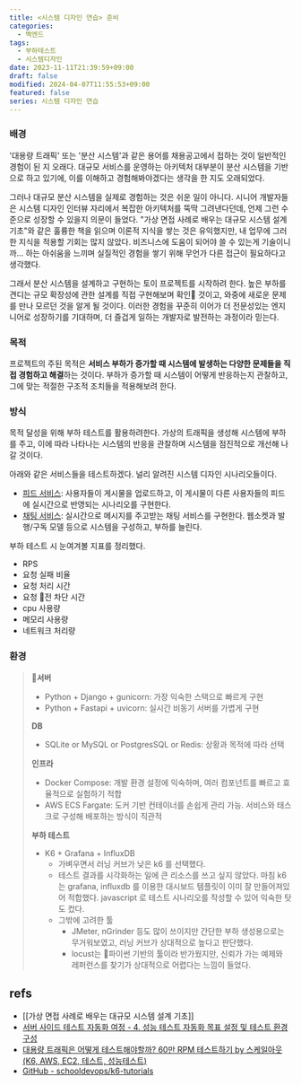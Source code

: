 ```yaml
---
title: <시스템 디자인 연습> 준비
categories:
  - 백엔드
tags:
  - 부하테스트
  - 시스템디자인
date: 2023-11-11T21:39:59+09:00
draft: false
modified: 2024-04-07T11:55:53+09:00
featured: false
series: 시스템 디자인 연습
---
```

### 배경
'대용량 트래픽' 또는 '분산 시스템'과 같은 용어를 채용공고에서 접하는 것이 일반적인 경험이 된 지 오래다. 대규모 서비스를 운영하는 아키텍처 대부분이 분산 시스템을 기반으로 하고 있기에, 이를 이해하고 경험해봐야겠다는 생각을 한 지도 오래되었다.

그러나 대규모 분산 시스템을 실제로 경험하는 것은 쉬운 일이 아니다. 시니어 개발자들은 시스템 디자인 인터뷰 자리에서 복잡한 아키텍처를 뚝딱 그려낸다던데, 언제 그런 수준으로 성장할 수 있을지 의문이 들었다. "가상 면접 사례로 배우는 대규모 시스템 설계 기초"와 같은 훌륭한 책을 읽으며 이론적 지식을 쌓는 것은 유익했지만, 내 업무에 그러한 지식을 적용할 기회는 많지 않았다. 비즈니스에 도움이 되어야 쓸 수 있는게 기술이니까... 하는 아쉬움을 느끼며 실질적인 경험을 쌓기 위해 무언가 다른 접근이 필요하다고 생각했다.

그래서 분산 시스템을 설계하고 구현하는 토이 프로젝트를 시작하려 한다. 높은 부하를 견디는 규모 확장성에 관한 설계를 직접 구현해보며 확인 것이고, 와중에 새로운 문제를 만나 모르던 것을 알게 될 것이다. 이러한 경험을 꾸준히 이어가 더 전문성있는 엔지니어로 성장하기를 기대하며, 더 즐겁게 일하는 개발자로 발전하는 과정이라 믿는다.

### 목적
프로젝트의 주된 목적은 **서비스 부하가 증가할 때 시스템에 발생하는 다양한 문제들을 직접 경험하고 해결**하는 것이다. 부하가 증가할 때 시스템이 어떻게 반응하는지 관찰하고, 그에 맞는 적절한 구조적 조치들을 적용해보려 한다. 

### 방식
목적 달성을 위해 부하 테스트를 활용하려한다. 가상의 트래픽을 생성해 시스템에 부하를 주고, 이에 따라 나타나는 시스템의 반응을 관찰하며 시스템을 점진적으로 개선해 나갈 것이다. 


아래와 같은 서비스들을 테스트하겠다. 널리 알려진 시스템 디자인 시나리오들이다.
- [피드 서비스](https://github.com/chankoo/load-testing-practices/tree/main/sample_feed): 사용자들이 게시물을 업로드하고, 이 게시물이 다른 사용자들의 피드에 실시간으로 반영되는 시나리오를 구현한다.
- [채팅 서비스](https://github.com/chankoo/load-testing-practices/tree/main/sample_chat): 실시간으로 메시지를 주고받는 채팅 서비스를 구현한다. 웹소켓과 발행/구독 모델 등으로 시스템을 구성하고, 부하를 늘린다.


부하 테스트 시 눈여겨볼 지표를 정리했다.
- RPS
- 요청 실패 비율
- 요청 처리 시간
- 요청 전 차단 시간
- cpu 사용량
- 메모리 사용량
- 네트워크 처리량

### 환경

> **서버**  
> - Python + Django + gunicorn: 가장 익숙한 스택으로 빠르게 구현  
> - Python + Fastapi + uvicorn: 실시간 비동기 서버를 가볍게 구현  
> 
> **DB**  
> - SQLite or MySQL or PostgresSQL or Redis: 상황과 목적에 따라 선택  
> 
> **인프라**  
> - Docker Compose: 개발 환경 설정에 익숙하며, 여러 컴포넌트를 빠르고 효율적으로 실험하기 적합  
> - AWS ECS Fargate: 도커 기반 컨테이너를 손쉽게 관리 가능. 서비스와 태스크로 구성해 배포하는 방식이 직관적  
> 
> **부하 테스트**  
> - K6 + Grafana + InfluxDB  
> 	- 가벼우면서 러닝 커브가 낮은 k6 를 선택했다. 
> 	- 테스트 결과를 시각화하는 일에 큰 리소스를 쓰고 싶지 않았다. 마침 k6는 grafana, influxdb 를 이용한 대시보드 템플릿이 이미 잘 만들어져있어 적합했다. javascript 로 테스트 시나리오를 작성할 수 있어 익숙한 탓도 컸다.
> 	- 그밖에 고려한 툴
> 		- JMeter, nGrinder 등도 많이 쓰이지만 간단한 부하 생성용으로는 무거워보였고, 러닝 커브가 상대적으로 높다고 판단했다.
> 		- locust는 파이썬 기반의 툴이라 반가웠지만, 신뢰가 가는 예제와 레퍼런스를 찾기가 상대적으로 어렵다는 느낌이 들었다.

## refs
- [[가상 면접 사례로 배우는 대규모 시스템 설계 기초]]
- [서버 사이드 테스트 자동화 여정 - 4. 성능 테스트 자동화 목표 설정 및 테스트 환경 구성](https://engineering.linecorp.com/ko/blog/server-side-test-automation-4)
- [대용량 트래픽은 어떻게 테스트해야할까? 60만 RPM 테스트하기 by 스케일아웃 (K6, AWS, EC2, 테스트, 성능테스트)](https://vince-kim.tistory.com/39)
- [GitHub - schooldevops/k6-tutorials](https://github.com/schooldevops/k6-tutorials)

